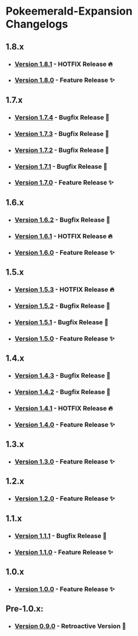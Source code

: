 # Pokeemerald-Expansion Changelogs

## 1.8.x
- ### [Version 1.8.1](docs/changelogs/1.8.1.md) - HOTFIX Release 🔥
- ### [Version 1.8.0](docs/changelogs/1.8.0.md) - Feature Release ✨

## 1.7.x
- ### [Version 1.7.4](docs/changelogs/1.7.4.md) - Bugfix Release 🧹
- ### [Version 1.7.3](docs/changelogs/1.7.3.md) - Bugfix Release 🧹
- ### [Version 1.7.2](docs/changelogs/1.7.2.md) - Bugfix Release 🧹
- ### [Version 1.7.1](docs/changelogs/1.7.1.md) - Bugfix Release 🧹
- ### [Version 1.7.0](docs/changelogs/1.7.0.md) - Feature Release ✨

## 1.6.x
- ### [Version 1.6.2](docs/changelogs/1.6.2.md) - Bugfix Release 🧹
- ### [Version 1.6.1](docs/changelogs/1.6.1.md) - HOTFIX Release 🔥
- ### [Version 1.6.0](docs/changelogs/1.6.0.md) - Feature Release ✨

## 1.5.x
- ### [Version 1.5.3](docs/changelogs/1.5.3.md) - HOTFIX Release 🔥
- ### [Version 1.5.2](docs/changelogs/1.5.2.md) - Bugfix Release 🧹
- ### [Version 1.5.1](docs/changelogs/1.5.1.md) - Bugfix Release 🧹
- ### [Version 1.5.0](docs/changelogs/1.5.0.md) - Feature Release ✨

## 1.4.x
- ### [Version 1.4.3](docs/changelogs/1.4.3.md) - Bugfix Release 🧹
- ### [Version 1.4.2](docs/changelogs/1.4.2.md) - Bugfix Release 🧹
- ### [Version 1.4.1](docs/changelogs/1.4.1.md) - HOTFIX Release 🔥
- ### [Version 1.4.0](docs/changelogs/1.4.0.md) - Feature Release ✨

## 1.3.x
- ### [Version 1.3.0](docs/changelogs/1.3.0.md) - Feature Release ✨

## 1.2.x
- ### [Version 1.2.0](docs/changelogs/1.2.0.md) - Feature Release ✨

## 1.1.x
- ### [Version 1.1.1](docs/changelogs/1.1.1.md) - Bugfix Release 🧹
- ### [Version 1.1.0](docs/changelogs/1.1.0.md) - Feature Release ✨

## 1.0.x
- ### [Version 1.0.0](docs/changelogs/1.0.0.md) - Feature Release ✨

## Pre-1.0.x:
- ### [Version 0.9.0](docs/changelogs/0.9.0.md) - Retroactive Version 🦕
